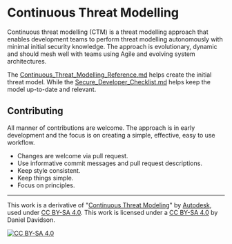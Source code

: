 # Continuous Threat Modelling

Continuous threat modelling (CTM) is a threat modelling approach that enables development teams to perform threat modelling autonomously with minimal initial security knowledge. The approach is evolutionary, dynamic and should mesh well with teams using Agile and evolving system architectures.

The [Continuous_Threat_Modelling_Reference.md](Continuous_Threat_Modelling_Reference.md) helps create the initial threat model. While the [Secure_Developer_Checklist.md](Secure_Developer_Checklist.md) helps keep the model up-to-date and relevant.

## Contributing

All manner of contributions are welcome. The approach is in early development and the focus is on creating a simple, effective, easy to use workflow.

* Changes are welcome via pull request.
* Use informative commit messages and pull request descriptions.
* Keep style consistent.
* Keep things simple.
* Focus on principles.

---

This work is a derivative of "[Continuous Threat Modeling](https://github.com/Autodesk/continuous-threat-modeling)" by [Autodesk](https://github.com/Autodesk), used under [CC BY-SA 4.0][cc-by-sa]. This work is licensed under a [CC BY-SA 4.0][cc-by-sa] by Daniel Davidson.

[![CC BY-SA 4.0][cc-by-sa-image]][cc-by-sa]

[cc-by-sa]: https://creativecommons.org/licenses/by-sa/4.0/
[cc-by-sa-image]: https://licensebuttons.net/l/by-sa/4.0/88x31.png

